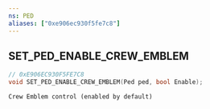 ```yaml
---
ns: PED
aliases: ["0xe906ec930f5fe7c8"]
---
```

## SET_PED_ENABLE_CREW_EMBLEM

```c
// 0xE906EC930F5FE7C8
void SET_PED_ENABLE_CREW_EMBLEM(Ped ped, bool Enable);
```

```
Crew Emblem control (enabled by default)
```
